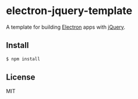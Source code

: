 # electron-jquery-template

A template for building [Electron](https://github.com/electron/electron) apps with [jQuery](https://github.com/jquery/jquery).

## Install

```sh
$ npm install
```

## License

MIT
